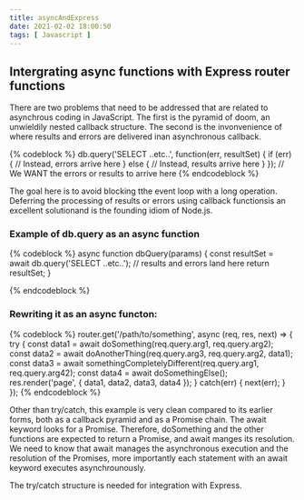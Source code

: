 ```yaml
---
title: asyncAndExpress
date: 2021-02-02 18:00:50
tags: [ Javascript ]
---
```

## Intergrating async functions with Express router functions
There are two problems that need to be addressed that are related to asynchrous coding in JavaScript. 
The first is the pyramid of doom, an unwieldily nested callback structure. 
The second is the invonvenience of where results and errors are delivered inan asynchronous callback.

{% codeblock %}
db.query('SELECT ..etc..', function(err, resultSet) {
   if (err) {
      // Instead, errors arrive here
   } else {
      // Instead, results arrive here
    }
});
// We WANT the errors or results to arrive here
{% endcodeblock %}

The goal here is to avoid blocking tthe event loop with a long operation.
Deferring the processing of results or errors using callback functionsis an excellent solutionand is the founding idiom of Node.js.

### Example of db.query as an async function
{% codeblock %}
async function dbQuery(params) {
  const resultSet = await db.query('SELECT ..etc..');
  // results and errors land here
  return resultSet;
}

{% endcodeblock %}

### Rewriting it as an async functon:

{% codeblock %}
router.get('/path/to/something', async (req, res, next) => {
  try {
    const data1 = await doSomething(req.query.arg1, req.query.arg2);
    const data2 = await doAnotherThing(req.query.arg3, 
                           req.query.arg2, data1);
    const data3 = await somethingCompletelyDifferent(req.query.arg1,
                           req.query.arg42);
    const data4 = await doSomethingElse();
    res.render('page', { data1, data2, data3, data4 });
  } catch(err) {
    next(err);
  }
});
{% endcodeblock %}

Other than try/catch, this example is very clean compared to its earlier forms, both as a callback pyramid and as a Promise chain. 
The await keyword looks for a Promise. Therefore, doSomething and the other functions are expected to return a Promise, and await manges its resolution.
We need to know that await manages the asynchronous execution and the resolution of the Promises, more importantly each statement with an await keyword executes asynchrounously. 

The try/catch structure is needed for integration with Express.



